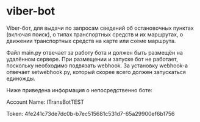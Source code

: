 # viber-bot
Viber-бот, для выдачи по запросам сведений об остановочных пунктах (включая поиск), о типах транспортных средств и их маршрутах, о движении транспортных средств на карте или схеме маршрута.

Файл main.py отвечает за работу бота и должен быть размещён на удалённом сервере. 
При размещении и запуске бот не работает, поскольку необходимо подвязать webhook.
За установку webhook-а отвечает setwebhook.py, который скорее всего должен запускаться единожды.

Ниже приведена информация о непосредственно боте:

  Account Name:   ITransBotTEST
  
  Token:          4fe241c73de7dc0b-b7ec515681c531d7-65a29900ef6b1756
